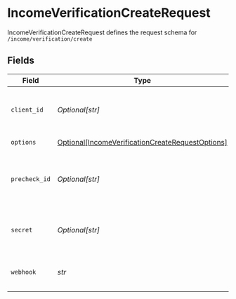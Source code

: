 # IncomeVerificationCreateRequest

IncomeVerificationCreateRequest defines the request schema for `/income/verification/create`


## Fields

| Field                                                                                                                                            | Type                                                                                                                                             | Required                                                                                                                                         | Description                                                                                                                                      |
| ------------------------------------------------------------------------------------------------------------------------------------------------ | ------------------------------------------------------------------------------------------------------------------------------------------------ | ------------------------------------------------------------------------------------------------------------------------------------------------ | ------------------------------------------------------------------------------------------------------------------------------------------------ |
| `client_id`                                                                                                                                      | *Optional[str]*                                                                                                                                  | :heavy_minus_sign:                                                                                                                               | Your Plaid API `client_id`. The `client_id` is required and may be provided either in the `PLAID-CLIENT-ID` header or as part of a request body. |
| `options`                                                                                                                                        | [Optional[IncomeVerificationCreateRequestOptions]](../../models/shared/incomeverificationcreaterequestoptions.md)                                | :heavy_minus_sign:                                                                                                                               | Optional arguments for `/income/verification/create`                                                                                             |
| `precheck_id`                                                                                                                                    | *Optional[str]*                                                                                                                                  | :heavy_minus_sign:                                                                                                                               | The ID of a precheck created with `/income/verification/precheck`. Will be used to improve conversion of the income verification flow.           |
| `secret`                                                                                                                                         | *Optional[str]*                                                                                                                                  | :heavy_minus_sign:                                                                                                                               | Your Plaid API `secret`. The `secret` is required and may be provided either in the `PLAID-SECRET` header or as part of a request body.          |
| `webhook`                                                                                                                                        | *str*                                                                                                                                            | :heavy_check_mark:                                                                                                                               | The URL endpoint to which Plaid should send webhooks related to the progress of the income verification process.                                 |